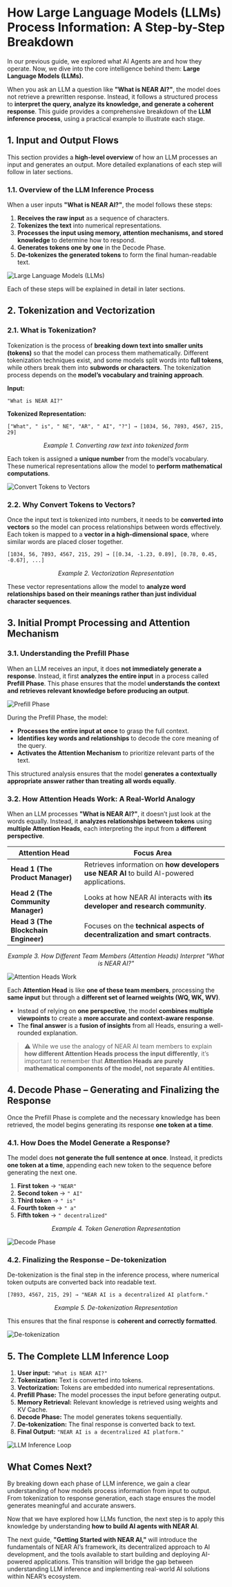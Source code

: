 # How Large Language Models (LLMs) Process Information: A Step-by-Step Breakdown

In our previous guide, we explored what AI Agents are and how they operate. Now, we dive into the core intelligence behind them: **Large Language Models (LLMs).**

When you ask an LLM a question like **"What is NEAR AI?"**, the model does not retrieve a prewritten response. Instead, it follows a structured process to **interpret the query, analyze its knowledge, and generate a coherent response**. This guide provides a comprehensive breakdown of the **LLM inference process**, using a practical example to illustrate each stage.

## 1. Input and Output Flows

This section provides a **high-level overview** of how an LLM processes an input and generates an output. More detailed explanations of each step will follow in later sections.

### 1.1. Overview of the LLM Inference Process

When a user inputs **"What is NEAR AI?"**, the model follows these steps:

1. **Receives the raw input** as a sequence of characters.
2. **Tokenizes the text** into numerical representations.
3. **Processes the input using memory, attention mechanisms, and stored knowledge** to determine how to respond.
4. **Generates tokens one by one** in the Decode Phase.
5. **De-tokenizes the generated tokens** to form the final human-readable text.

![Large Language Models (LLMs)](../images/03.png)

Each of these steps will be explained in detail in later sections.

## 2. Tokenization and Vectorization

### 2.1. What is Tokenization?

Tokenization is the process of **breaking down text into smaller units (tokens)** so that the model can process them mathematically. Different tokenization techniques exist, and some models split words into **full tokens**, while others break them into **subwords or characters**. The tokenization process depends on the **model’s vocabulary and training approach**.

**Input:**
```
"What is NEAR AI?"
```
**Tokenized Representation:**
```
["What", " is", " NE", "AR", " AI", "?"] → [1034, 56, 7893, 4567, 215, 29]
```
<p align="center"><em>Example 1. Converting raw text into tokenized form</em></p>

Each token is assigned a **unique number** from the model’s vocabulary. These numerical representations allow the model to **perform mathematical computations**.

![Convert Tokens to Vectors](../images/06.png)

### **2.2. Why Convert Tokens to Vectors?**

Once the input text is tokenized into numbers, it needs to be **converted into vectors** so the model can process relationships between words effectively. Each token is mapped to a **vector in a high-dimensional space**, where similar words are placed closer together.

```
[1034, 56, 7893, 4567, 215, 29] → [[0.34, -1.23, 0.89], [0.78, 0.45, -0.67], ...]
```
<p align="center"><em>Example 2. Vectorization Representation</em></p>

These vector representations allow the model to **analyze word relationships based on their meanings rather than just individual character sequences**.

## **3. Initial Prompt Processing and Attention Mechanism**

### **3.1. Understanding the Prefill Phase**

When an LLM receives an input, it does **not immediately generate a response**. Instead, it first **analyzes the entire input** in a process called **Prefill Phase**. This phase ensures that the model **understands the context and retrieves relevant knowledge before producing an output**.

![Prefill Phase](../images/07.png)

During the Prefill Phase, the model:

- **Processes the entire input at once** to grasp the full context.
- **Identifies key words and relationships** to decode the core meaning of the query.
- **Activates the Attention Mechanism** to prioritize relevant parts of the text.

This structured analysis ensures that the model **generates a contextually appropriate answer rather than treating all words equally**.

### **3.2. How Attention Heads Work: A Real-World Analogy**

When an LLM processes **"What is NEAR AI?"**, it doesn’t just look at the words equally. Instead, it **analyzes relationships between tokens** using **multiple Attention Heads**, each interpreting the input from a **different perspective**.

| **Attention Head** | **Focus Area** |
| --- | --- |
| **Head 1 (The Product Manager)** | Retrieves information on **how developers use NEAR AI** to build AI-powered applications. |
| **Head 2 (The Community Manager)** | Looks at how NEAR AI interacts with **its developer and research community**. |
| **Head 3 (The Blockchain Engineer)** | Focuses on the **technical aspects of decentralization and smart contracts**. |
<p align="center"><em>Example 3. How Different Team Members (Attention Heads) Interpret "What is NEAR AI?"</em></p>

![Attention Heads Work](../images/08.png)

Each **Attention Head** is like **one of these team members**, processing the **same input** but through a **different set of learned weights (WQ, WK, WV)**.

- Instead of relying on **one perspective**, the model **combines multiple viewpoints** to create a **more accurate and context-aware response**.
- The **final answer** is a **fusion of insights** from all Heads, ensuring a well-rounded explanation.

> ⚠️ While we use the analogy of NEAR AI team members to explain **how different Attention Heads process the input differently**, it’s important to remember that **Attention Heads are purely mathematical components of the model, not separate AI entities.**

## **4. Decode Phase – Generating and Finalizing the Response**

Once the Prefill Phase is complete and the necessary knowledge has been retrieved, the model begins generating its response **one token at a time**.

### **4.1. How Does the Model Generate a Response?**

The model does **not generate the full sentence at once**. Instead, it predicts **one token at a time**, appending each new token to the sequence before generating the next one.

1. **First token** → `"NEAR"`
2. **Second token** → `" AI"`
3. **Third token** → `" is"`
4. **Fourth token** → `" a"`
5. **Fifth token** → `" decentralized"`
<p align="center"><em>Example 4. Token Generation Representation</em></p>

![Decode Phase](../images/09.png)

### **4.2. Finalizing the Response – De-tokenization**

De-tokenization is the final step in the inference process, where numerical token outputs are converted back into readable text.

```
[7893, 4567, 215, 29] → "NEAR AI is a decentralized AI platform."
```
<p align="center"><em>Example 5. De-tokenization Representation</em></p>

This ensures that the final response is **coherent and correctly formatted**.

![De-tokenization](../images/10.png)

## **5. The Complete LLM Inference Loop**

1. **User input:** `"What is NEAR AI?"`
2. **Tokenization:** Text is converted into tokens.
3. **Vectorization:** Tokens are embedded into numerical representations.
4. **Prefill Phase:** The model processes the input before generating output.
5. **Memory Retrieval:** Relevant knowledge is retrieved using weights and KV Cache.
6. **Decode Phase:** The model generates tokens sequentially.
7. **De-tokenization:** The final response is converted back to text.
8. **Final Output:** `"NEAR AI is a decentralized AI platform."`

![LLM Inference Loop](../images/11.png)

## **What Comes Next?**

By breaking down each phase of LLM inference, we gain a clear understanding of how models process information from input to output. From tokenization to response generation, each stage ensures the model generates meaningful and accurate answers.

Now that we have explored how LLMs function, the next step is to apply this knowledge by understanding **how to build AI agents with NEAR AI**.

The next guide, **"Getting Started with NEAR AI,"** will introduce the fundamentals of NEAR AI’s framework, its decentralized approach to AI development, and the tools available to start building and deploying AI-powered applications. This transition will bridge the gap between understanding LLM inference and implementing real-world AI solutions within NEAR’s ecosystem.
